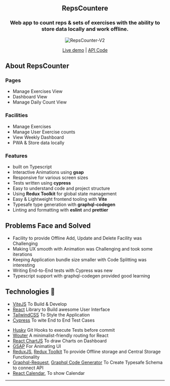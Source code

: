 <div align="center">
  <h2>RepsCountere</h2>

  ### Web app to count reps & sets of exercises with the ability to store data locally and work offline.
  
  ![RepsCounter-V2](https://user-images.githubusercontent.com/50201755/158003403-eb577043-7734-4e4a-96b5-6a10977f327f.gif)

  <a href="https://repscounter.herokuapp.com" target="_blank">Live demo</a> | <a href="https://github.com/chavda-bhavik/repscounter-api" target="_blank">API Code</a>
</div>

## About RepsCounter
### Pages
- Manage Exercises View
- Dashboard View
- Manage Daily Count View

### Facilities
- Manage Exercises
- Manage User Exercise counts
- View Weekly Dashboard
- PWA & Store data locally

### Features
- built on Typescript
- Interactive Animations using **gsap**
- Responsive for various screen sizes
- Tests written using **cypress**
- Easy to understand code and project structure
- Using **Redux Toolkit** for global state management
- Easy & Lightweight frontend tooling with **Vite**
- Typesafe type generation with **graphql-codegen**
- Linting and formatting with **eslint** and **prettier**

## Problems Face and Solved
- Facility to provide Offline Add, Update and Delete Facility was Challenging
- Making UX smooth with Animation was Challenging and took some iterations
- Keeping Application bundle size smaller with Code Splitting was interesting
- Writing End-to-End tests with Cypress was new
- Typescript support with graphql-codegen provided good learning

## Technologies 🤖
<ul>
  <li><a href="https://vitejs.dev/" target="_blank">ViteJS</a> To Build & Develop</li>
  <li><a href="https://reactjs.org" target="_blank">React</a> Library to Build awesome User Interface</li>
  <li><a href="https://tailwindcss.com" target="_blank">TailwindCSS</a> To Style the Application</li>
  <li><a href="https://www.cypress.io" target="_blank">Cypress</a> To wite End to End Test Cases</li>
</ul>
<ul>
  <li><a href="https://typicode.github.io/husky" target="_blank">Husky</a> Git Hooks to execute Tests before commit</li>
  <li><a href="https://github.com/molefrog/wouter" target="_blank">Wouter</a> A minimalist-friendly routing for React</li>
  <li><a href="https://react-chartjs-2.netlify.app" target="_blank">React ChartJS</a> To draw Charts on Dashboard</li>
  <li><a href="https://greensock.com" target="_blank">GSAP</a> For Animating UI</li>
  <li><a href="https://redux.js.org" target="_blank">ReduxJS</a>, <a href="https://redux-toolkit.js.org" target="_blank">Redux Toolkit</a> To provide Offline storage and Central Storage Functionality</li>
  <li><a href="https://github.com/prisma-labs/graphql-request" target="_blank">Graphql-Request</a>, <a href="https://www.graphql-code-generator.com" target="_blank"> Graphql Code Generator</a> To Create Typesafe Schema to connect API</li>
  <li><a href="https://github.com/wojtekmaj/react-calendar" target="_blank">React Calendar</a>, To show Calendar</li>
</ul>


------------
